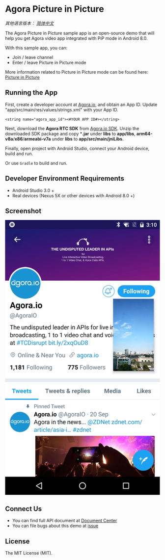 # Agora Picture in Picture

*其他语言版本： [简体中文](README.md)*

The Agora Picture in Picture sample app is an open-source demo that will help you get Agora video app integrated with PiP mode in Android 8.0.

With this sample app, you can:

- Join / leave channel
- Enter / leave Picture in Picture mode

More information related to Picture in Picture mode can be found here: [Picture in Picture](https://developer.android.com/guide/topics/ui/picture-in-picture.html)

## Running the App
First, create a developer account at [Agora.io](https://dashboard.agora.io/signin/), and obtain an App ID. Update "app/src/main/res/values/strings.xml" with your App ID.

```
<string name="agora_app_id"><#YOUR APP ID#></string>
```

Next, download the **Agora RTC SDK** from [Agora.io SDK](https://www.agora.io/en/download/). Unzip the downloaded SDK package and copy ***.jar** under **libs** to **app/libs**, **arm64-v8a**/**x86**/**armeabi-v7a** under **libs** to **app/src/main/jniLibs**.

Finally, open project with Android Studio, connect your Android device, build and run.

Or use `Gradle` to build and run.

## Developer Environment Requirements
- Android Studio 3.0 +
- Real devices (Nexus 5X or other devices with Android 8.0 +)

## Screenshot
![pip sample with agora sdk](screenshots/pip-sample-agora.png)

## Connect Us
- You can find full API document at [Document Center](https://docs.agora.io/en/)
- You can file bugs about this demo at [issue](https://github.com/AgoraIO/Agora-Picture-in-Picture/issues)

## License
The MIT License (MIT).
